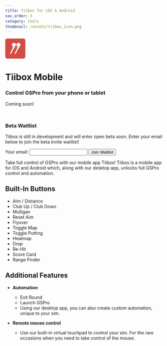 ```yaml
---
title: Tiibox for iOS & Android
nav_order: 3
category: tools
thumbnail: /assets/tiibox_icon.png
---
```



<div class="app-banner">
  <div class="app-banner-icon">
    <img src="/assets/tiibox_icon.png" height="64" style="border-radius: 10%" />
  </div>
  <div class="app-banner-cta">
    <h1>Tiibox Mobile</h1>
    <h3>Control GSPro from your phone or tablet</h3>
    <div style="height: 45px;">
      Coming soon!
      <!-- <img src="/assets/app_store.svg" style="height:45px" />
      <img src="/assets/google_play.svg" style="height:45px" /> -->
    </div>
  </div>
</div>

<div class="beta-waitlist">
  <h3>Beta Waitlist</h3>
  <p>Tiibox is still in development and will enter open beta soon. Enter your email below to join the beta invite waitlist!</p>
  <div class="waitlist-form">
    <form action="https://formspree.io/f/xovevonj" method="POST">
      <label for="email_addr">Your email:</label>
      <input id="email_addr" type="email" name="email" />
      <button class="button" type="submit">Join Waitlist</button>
    </form>
  </div>
</div>



Take full control of GSPro with our mobile app Tiibox! Tiibox is a mobile app for iOS and Android which, along with our desktop app, unlocks full GSPro control and automation.

## Built-In Buttons

- Aim / Distance
- Club Up / Club Down
- Mulligan
- Reset Aim
- Flyover
- Toggle Map
- Toggle Putting
- Heatmap
- Drop
- Re-Hit
- Score Card
- Range Finder


## Additional Features

- **Automation**
  - Exit Round
  - Launch GSPro
  - Using our desktop app, you can also create custom automation, unique to your sim.

- **Remote mouse control**
  - Use our built-in virtual touchpad to control your sim. For the rare occasions when you need to take control of the mouse.
